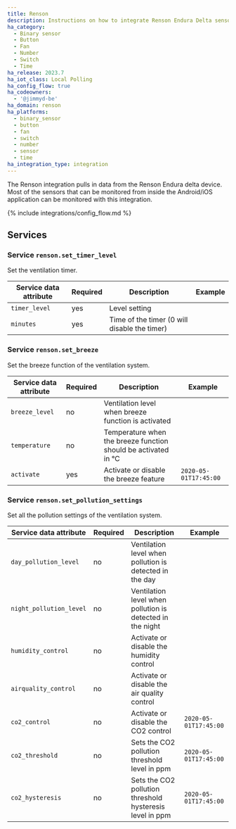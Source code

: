 ```yaml
---
title: Renson
description: Instructions on how to integrate Renson Endura Delta sensors into Home Assistant.
ha_category:
  - Binary sensor
  - Button
  - Fan
  - Number
  - Switch
  - Time
ha_release: 2023.7
ha_iot_class: Local Polling
ha_config_flow: true
ha_codeowners:
  - '@jimmyd-be'
ha_domain: renson
ha_platforms:
  - binary_sensor
  - button
  - fan
  - switch
  - number
  - sensor
  - time
ha_integration_type: integration
---
```


The Renson integration pulls in data from the Renson Endura delta device. Most of the sensors that can be monitored from inside the Android/iOS application can be monitored with this integration.

{% include integrations/config_flow.md %}

## Services

### Service `renson.set_timer_level`

Set the ventilation timer.

  | Service data attribute | Required | Description | Example |
  | ---------------------- | -------- | ----------- | ------- |
  | `timer_level`| yes | Level setting | |
  | `minutes` | yes | Time of the timer (0 will disable the timer) | |

### Service `renson.set_breeze`

Set the breeze function of the ventilation system.

  | Service data attribute | Required | Description | Example |
  | ---------------------- | -------- | ----------- | ------- |
  | `breeze_level`| no | Ventilation level when breeze function is activated | |
  | `temperature` | no | Temperature when the breeze function should be activated in °C | |
  | `activate` | yes | Activate or disable the breeze feature | `2020-05-01T17:45:00` |

### Service `renson.set_pollution_settings`

Set all the pollution settings of the ventilation system.

  | Service data attribute | Required | Description | Example |
  | ---------------------- | -------- | ----------- | ------- |
  | `day_pollution_level`| no | Ventilation level when pollution is detected in the day | |
  | `night_pollution_level` | no | Ventilation level when pollution is detected in the night | |
  | `humidity_control` | no | Activate or disable the humidity control | |
  | `airquality_control` | no | Activate or disable the air quality control | |
  | `co2_control` | no | Activate or disable the CO2 control | `2020-05-01T17:45:00` |
  | `co2_threshold` | no | Sets the CO2 pollution threshold level in ppm | `2020-05-01T17:45:00` |
  | `co2_hysteresis` | no | Sets the CO2 pollution threshold hysteresis level in ppm | `2020-05-01T17:45:00` |
